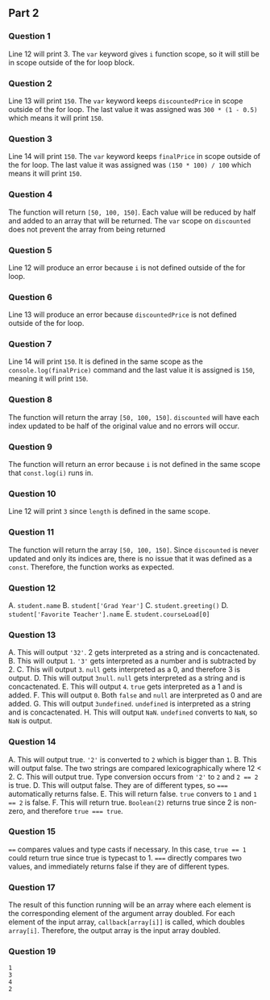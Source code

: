 ## Part 2
### Question 1
Line 12 will print 3. The `var` keyword gives `i` function scope, so it will still be in scope outside of the for loop block. 
### Question 2
Line 13 will print `150`. The `var` keyword keeps `discountedPrice` in scope outside of the for loop. The last value it was assigned was `300 * (1 - 0.5)` which means it will print `150`.
### Question 3
Line 14 will print `150`. The `var` keyword keeps `finalPrice` in scope outside of the for loop. The last value it was assigned was `(150 * 100) / 100` which means it will print `150`.
### Question 4
The function will return `[50, 100, 150]`. Each value will be reduced by half and added to an array that will be returned. The `var` scope on `discounted` does not prevent the array from being returned 
### Question 5
Line 12 will produce an error because `i` is not defined outside of the for loop.
### Question 6
Line 13 will produce an error because `discountedPrice` is not defined outside of the for loop.
### Question 7
Line 14 will print `150`. It is defined in the same scope as the `console.log(finalPrice)` command and the last value it is assigned is `150`, meaning it will print `150`.
### Question 8
The function will return the array `[50, 100, 150]`. `discounted` will have each index updated to be half of the original value and no errors will occur.
### Question 9
The function will return an error because `i` is not defined in the same scope that `const.log(i)` runs in. 
### Question 10
Line 12 will print `3` since `length` is defined in the same scope. 
### Question 11
The function will return the array `[50, 100, 150]`. Since `discounted` is never updated and only its indices are, there is no issue that it was defined as a `const`. Therefore, the function works as expected. 
### Question 12
A. `student.name`
B. `student['Grad Year']`
C. `student.greeting()`
D. `student['Favorite Teacher'].name`
E. `student.courseLoad[0]`
### Question 13
A. This will output `'32'`. 2 gets interpreted as a string and is concactenated.
B. This will output `1`. `'3'` gets interpreted as a number and is subtracted by 2. 
C. This will output `3`. `null` gets interpreted as a 0, and therefore 3 is output. 
D. This will output `3null`. `null` gets interpreted as a string and is concactenated.
E. This will output `4`. `true` gets interpreted as a 1 and is added.
F. This will output `0`. Both `false` and `null` are interpreted as 0 and are added.
G. This will output `3undefined`. `undefined` is interpreted as a string and is concactenated.
H. This will output `NaN`. `undefined` converts to `NaN`, so `NaN` is output. 
### Question 14
A. This will output true. `'2'` is converted to `2` which is bigger than `1`.
B. This will output false. The two strings are compared lexicographically where 12 < 2.
C. This will output true. Type conversion occurs from `'2'` to `2` and `2 == 2` is true.
D. This will output false. They are of different types, so `===` automatically returns false.
E. This will return false.  `true` convers to `1` and `1 == 2` is false.
F. This will return true. `Boolean(2)` returns true since 2 is non-zero, and therefore `true === true`.
### Question 15
`==` compares values and type casts if necessary. In this case, `true == 1` could return true since true is typecast to 1. `===` directly compares two values, and immediately returns false if they are of different types. 
### Question 17
The result of this function running will be an array where each element is the corresponding element of the argument array doubled. For each element of the input array, `callback[array[i]]` is called, which doubles `array[i]`. Therefore, the output array is the input array doubled. 
### Question 19
```
1
3
4
2
```